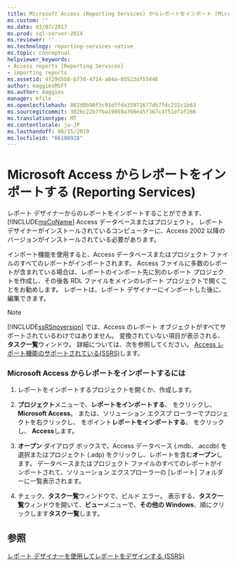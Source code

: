 ```yaml
---
title: Microsoft Access (Reporting Services) からレポートをインポート |Microsoft Docs
ms.custom: ''
ms.date: 03/07/2017
ms.prod: sql-server-2014
ms.reviewer: ''
ms.technology: reporting-services-native
ms.topic: conceptual
helpviewer_keywords:
- Access reports [Reporting Services]
- importing reports
ms.assetid: 4f29d5b8-b77d-4714-a84a-05523df55646
author: maggiesMSFT
ms.author: maggies
manager: kfile
ms.openlocfilehash: 862d8b90f3c91dffda35971677db7fdc231c1b63
ms.sourcegitcommit: 3026c22b7fba19059a769ea5f367c4f51efaf286
ms.translationtype: MT
ms.contentlocale: ja-JP
ms.lasthandoff: 06/15/2019
ms.locfileid: "66108928"
---
```

# <a name="import-reports-from-microsoft-access-reporting-services"></a>Microsoft Access からレポートをインポートする (Reporting Services)
  レポート デザイナーからのレポートをインポートすることができます、 [!INCLUDE[msCoName](../includes/msconame-md.md)] Access データベースまたはプロジェクト。 レポート デザイナーがインストールされているコンピューターに、Access 2002 以降のバージョンがインストールされている必要があります。  
  
 インポート機能を使用すると、Access データベースまたはプロジェクト ファイルのすべてのレポートがインポートされます。 Access ファイルに多数のレポートが含まれている場合は、レポートのインポート先に別のレポート プロジェクトを作成し、その後各 RDL ファイルをメインのレポート プロジェクトで開くことをお勧めします。 レポートは、レポート デザイナーにインポートした後に、編集できます。  
  
> [!NOTE]  
>  [!INCLUDE[ssRSnoversion](../includes/ssrsnoversion-md.md)] では、Access のレポート オブジェクトがすべてサポートされているわけではありません。 変換されていない項目が表示される、**タスク一覧**ウィンドウ。 詳細については、次を参照してください。 [Access レポート機能のサポートされている&#40;SSRS&#41;](../../2014/reporting-services/supported-access-report-features-ssrs.md)します。  
  
### <a name="to-import-reports-from-microsoft-access"></a>Microsoft Access からレポートをインポートするには  
  
1.  レポートをインポートするプロジェクトを開くか、作成します。  
  
2.  **プロジェクト**メニューで、**レポートをインポートする**、 をクリックし、 **Microsoft Access**。 または、ソリューション エクスプ ローラーでプロジェクトを右クリックし、 をポイント**レポートをインポートする**、 をクリックし、 **Access**します。  
  
3.  **オープン** ダイアログ ボックスで、Access データベース (.mdb、.accdb) を選択またはプロジェクト (.adp) をクリックし、レポートを含む**オープン**します。 データベースまたはプロジェクト ファイルのすべてのレポートがインポートされて、ソリューション エクスプローラーの [レポート] フォルダーに一覧表示されます。  
  
4.  チェック、**タスク一覧**ウィンドウで、ビルド エラー。 表示する、**タスク一覧**ウィンドウを開いて、**ビュー**メニューで、**その他の Windows**、順にクリックします**タスク一覧**します。  
  
## <a name="see-also"></a>参照  
 [レポート デザイナーを使用してレポートをデザインする &#40;SSRS&#41;](tools/design-reporting-services-paginated-reports-with-report-designer-ssrs.md)  
  
  
